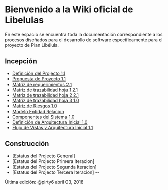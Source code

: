 # Bienvenido a la Wiki oficial de Libelulas
En este espacio se encuentra toda la documentación correspondiente a los procesos diseñados para el desarrollo de software específicamente para el proyecto de Plan Libélula.

## Incepción
* [Definición del Projecto 1.1](https://github.com/CaveLabs-1/Libelulas-Wiki/blob/master/Documentacion/Definición%20Arquitectura.pdf)
* [Propuesta de Proyecto 1.1](https://github.com/CaveLabs-1/Libelulas-Wiki/blob/master/Documentacion/Project%20Proposal.pdf)
* [Matriz de requerimientos 2.1](https://github.com/CaveLabs-1/Libelulas-Wiki/blob/master/Documentacion/User%20Stories%20-%20Sheet1.csv)
* [Matriz de trazabilidad hoja 1 2.1](https://github.com/CaveLabs-1/Libelulas-Wiki/blob/master/Documentacion/Matriz%20de%20Trazabilidad.xlsx%20-%20Matriz%20de%20Trazabilidad.csv)
* [Matriz de trazabilidad hoja 2 2.1](https://github.com/CaveLabs-1/Libelulas-Wiki/blob/master/Documentacion/Matriz%20de%20Trazabilidad.xlsx%20-%20Diagrama%20de%20Trazabilidad.csv)
* [Matriz de trazabilidad hoja 3 1.0](https://github.com/CaveLabs-1/Libelulas-Wiki/blob/master/Documentacion/Matriz%20de%20Trazabilidad.xlsx%20-%20Acceptance%20Criteria.csv)
* [Matriz de Riesgos 1.0](https://github.com/CaveLabs-1/Libelulas-Wiki/blob/master/Documentacion/Matriz%20de%20riesgos.xlsx%20-%20Matriz.csv)
* [Modelo Entidad Relacion](https://github.com/CaveLabs-1/Libelulas/blob/master/documentacion/MER_LIBELULAS.pdf)
* [Componentes del Sistema 1.0](https://github.com/CaveLabs-1/Libelulas-Wiki/blob/master/Documentacion/Componentes%20del%20Sistema.pdf)
* [Definición de Arquitectura Inicial 1.0](https://github.com/CaveLabs-1/Libelulas-Wiki/blob/master/Documentacion/Definici%C3%B3n%20Arquitectura.pdf)
* [Flujo de Vistas y Arquitectura Inicial 1.1](https://github.com/CaveLabs-1/Libelulas-Wiki/blob/master/Documentacion/Flujo%20de%20Vista%20y%20Arquitectura%20Incial1_1.pdf)

## Construcción
* [Estatus del Projecto General]
* [Estatus del Projecto Primera Iteracion]
* [Estatus del Projecto Segunda Iteracion]
* [Estatus del Projecto Tercera Iteracion]
--

Última edición: @pirty6 abril 03, 2018
